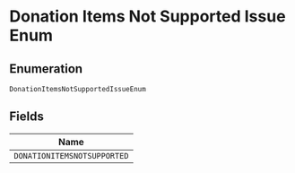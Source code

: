 
# Donation Items Not Supported Issue Enum

## Enumeration

`DonationItemsNotSupportedIssueEnum`

## Fields

| Name |
|  --- |
| `DONATIONITEMSNOTSUPPORTED` |

